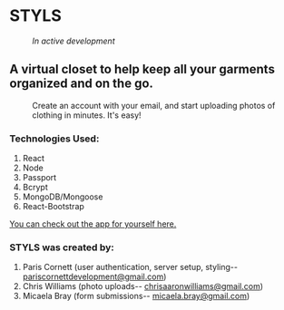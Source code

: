 # STYLS 
<dd><em> In active development </em></dd>

## A virtual closet to help keep all your garments organized and on the go.
<dd>Create an account with your email, and start uploading photos of clothing in minutes. It's easy! </dd>

### Technologies Used:  
1. React
2. Node
3. Passport
4. Bcrypt
5. MongoDB/Mongoose
6. React-Bootstrap

[You can check out the app for yourself here. ](https://styls.herokuapp.com/)

### STYLS was created by: 
1. Paris Cornett (user authentication, server setup, styling-- pariscornettdevelopment@gmail.com)
2. Chris Williams (photo uploads-- chrisaaronwilliams@gmail.com) 
3. Micaela Bray (form submissions-- micaela.bray@gmail.com)



